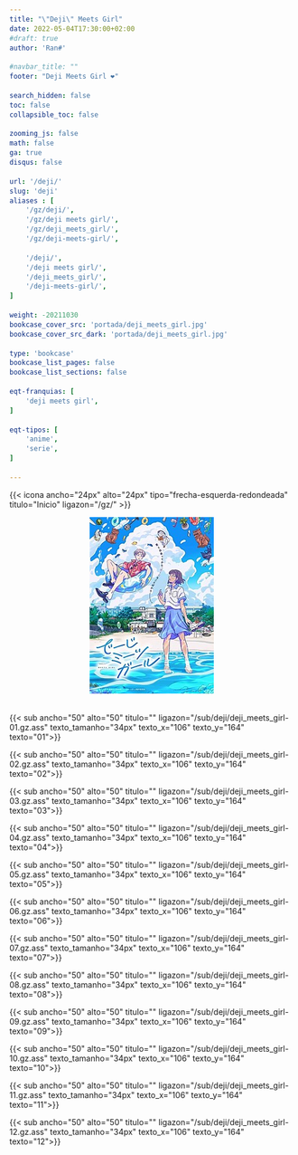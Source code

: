 ```yaml
---
title: "\"Deji\" Meets Girl"
date: 2022-05-04T17:30:00+02:00
#draft: true
author: 'Ran#'

#navbar_title: ""
footer: "Deji Meets Girl ❤️"

search_hidden: false
toc: false
collapsible_toc: false

zooming_js: false
math: false
ga: true
disqus: false

url: '/deji/'
slug: 'deji'
aliases : [
    '/gz/deji/',
    '/gz/deji meets girl/',
    '/gz/deji_meets_girl/',
    '/gz/deji-meets-girl/',

    '/deji/',
    '/deji meets girl/',
    '/deji_meets_girl/',
    '/deji-meets-girl/',
]

weight: -20211030
bookcase_cover_src: 'portada/deji_meets_girl.jpg'
bookcase_cover_src_dark: 'portada/deji_meets_girl.jpg'

type: 'bookcase'
bookcase_list_pages: false
bookcase_list_sections: false

eqt-franquias: [
    'deji meets girl',
]

eqt-tipos: [
    'anime',
    'serie',
]

---
```


{{< icona ancho="24px" alto="24px" tipo="frecha-esquerda-redondeada" titulo="Inicio" ligazon="/gz/" >}}

<div style="text-align: center">
    <img title="deji meets girl" alt="deji meets girl" src="/portada/deji_meets_girl.jpg">
</div>

<br>

{{< sub ancho="50" alto="50" titulo="" ligazon="/sub/deji/deji_meets_girl-01.gz.ass" texto_tamanho="34px" texto_x="106" texto_y="164" texto="01">}}

{{< sub ancho="50" alto="50" titulo="" ligazon="/sub/deji/deji_meets_girl-02.gz.ass" texto_tamanho="34px" texto_x="106" texto_y="164" texto="02">}}

{{< sub ancho="50" alto="50" titulo="" ligazon="/sub/deji/deji_meets_girl-03.gz.ass" texto_tamanho="34px" texto_x="106" texto_y="164" texto="03">}}

{{< sub ancho="50" alto="50" titulo="" ligazon="/sub/deji/deji_meets_girl-04.gz.ass" texto_tamanho="34px" texto_x="106" texto_y="164" texto="04">}}

{{< sub ancho="50" alto="50" titulo="" ligazon="/sub/deji/deji_meets_girl-05.gz.ass" texto_tamanho="34px" texto_x="106" texto_y="164" texto="05">}}

{{< sub ancho="50" alto="50" titulo="" ligazon="/sub/deji/deji_meets_girl-06.gz.ass" texto_tamanho="34px" texto_x="106" texto_y="164" texto="06">}}

{{< sub ancho="50" alto="50" titulo="" ligazon="/sub/deji/deji_meets_girl-07.gz.ass" texto_tamanho="34px" texto_x="106" texto_y="164" texto="07">}}

{{< sub ancho="50" alto="50" titulo="" ligazon="/sub/deji/deji_meets_girl-08.gz.ass" texto_tamanho="34px" texto_x="106" texto_y="164" texto="08">}}

{{< sub ancho="50" alto="50" titulo="" ligazon="/sub/deji/deji_meets_girl-09.gz.ass" texto_tamanho="34px" texto_x="106" texto_y="164" texto="09">}}

{{< sub ancho="50" alto="50" titulo="" ligazon="/sub/deji/deji_meets_girl-10.gz.ass" texto_tamanho="34px" texto_x="106" texto_y="164" texto="10">}}

{{< sub ancho="50" alto="50" titulo="" ligazon="/sub/deji/deji_meets_girl-11.gz.ass" texto_tamanho="34px" texto_x="106" texto_y="164" texto="11">}}

{{< sub ancho="50" alto="50" titulo="" ligazon="/sub/deji/deji_meets_girl-12.gz.ass" texto_tamanho="34px" texto_x="106" texto_y="164" texto="12">}}
